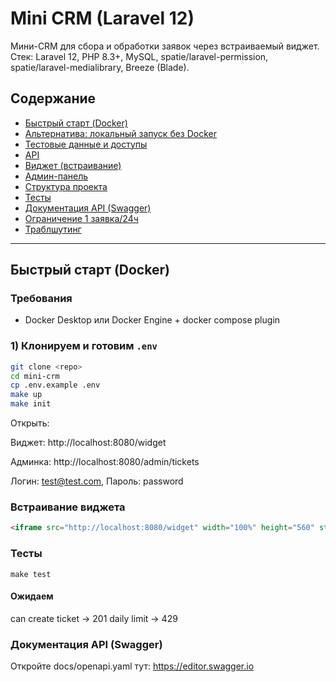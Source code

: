 # Mini CRM (Laravel 12)

Мини-CRM для сбора и обработки заявок через встраиваемый виджет.  
Стек: Laravel 12, PHP 8.3+, MySQL, spatie/laravel-permission, spatie/laravel-medialibrary, Breeze (Blade).

## Содержание
- [Быстрый старт (Docker)](#быстрый-старт-docker)
- [Альтернатива: локальный запуск без Docker](#альтернатива-локальный-запуск-без-docker)
- [Тестовые данные и доступы](#тестовые-данные-и-доступы)
- [API](#api)
- [Виджет (встраивание)](#виджет-встраивание)
- [Админ-панель](#админ-панель)
- [Структура проекта](#структура-проекта)
- [Тесты](#тесты)
- [Документация API (Swagger)](#документация-api-swagger)
- [Ограничение 1 заявка/24ч](#ограничение-1-заявка24ч)
- [Траблшутинг](#траблшутинг)

---

## Быстрый старт (Docker)

### Требования
- Docker Desktop или Docker Engine + docker compose plugin

### 1) Клонируем и готовим `.env`
```bash
git clone <repo>
cd mini-crm
cp .env.example .env
make up
make init

```
Открыть:

Виджет: http://localhost:8080/widget

Админка: http://localhost:8080/admin/tickets

Логин: test@test.com, Пароль: password

### Встраивание виджета

```html
<iframe src="http://localhost:8080/widget" width="100%" height="560" style="border:0;"></iframe>
```

### Тесты
```nashorn js
make test
```
#### Ожидаем
can create ticket → 201
daily limit → 429

### Документация API (Swagger)
Откройте docs/openapi.yaml тут: https://editor.swagger.io


